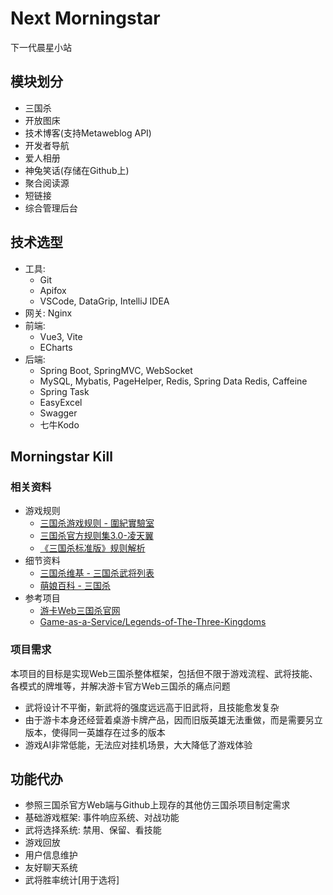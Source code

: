 # Next Morningstar

下一代晨星小站

## 模块划分

- 三国杀
- 开放图床
- 技术博客(支持Metaweblog API)
- 开发者导航
- 爱人相册
- 神兔笑话(存储在Github上)
- 聚合阅读源
- 短链接
- 综合管理后台


## 技术选型

- 工具: 
    - Git
    - Apifox
    - VSCode, DataGrip, IntelliJ IDEA
- 网关: Nginx
- 前端: 
    - Vue3, Vite
    - ECharts
- 后端: 
    - Spring Boot, SpringMVC, WebSocket
    - MySQL, Mybatis, PageHelper, Redis, Spring Data Redis, Caffeine
    - Spring Task
    - EasyExcel
    - Swagger
    - 七牛Kodo


## Morningstar Kill

### 相关资料

- 游戏规则
    - [三国杀游戏规则 - 圍紀實驗室](https://scratchpad.fandom.com/zh/wiki/三国杀游戏规则?variant=zh-hans)
    - [三国杀官方规则集3.0-凌天翼](https://gltjk.com/sanguosha/rules/)
    - [《三国杀标准版》规则解析](https://mp.weixin.qq.com/mp/homepage?__biz=MzIzMTk2ODkxMw==&hid=16&sn=81879d14e8df2b69ee3ba01413bfd1d9)
- 细节资料
    - [三国杀维基 - 三国杀武将列表](https://sanguosha.fandom.com/zh/wiki/三国杀武将列表)
    - [萌娘百科 - 三国杀](https://zh.moegirl.org.cn/三国杀)
- 参考项目
    - [游卡Web三国杀官网](https://web.sanguosha.com/)
    - [Game-as-a-Service/Legends-of-The-Three-Kingdoms](https://github.com/Game-as-a-Service/Legends-of-The-Three-Kingdoms)

### 项目需求

本项目的目标是实现Web三国杀整体框架，包括但不限于游戏流程、武将技能、各模式的牌堆等，并解决游卡官方Web三国杀的痛点问题

- 武将设计不平衡，新武将的强度远远高于旧武将，且技能愈发复杂
- 由于游卡本身还经营着桌游卡牌产品，因而旧版英雄无法重做，而是需要另立版本，使得同一英雄存在过多的版本
- 游戏AI非常低能，无法应对挂机场景，大大降低了游戏体验


## 功能代办

- 参照三国杀官方Web端与Github上现存的其他仿三国杀项目制定需求
- 基础游戏框架: 事件响应系统、对战功能
- 武将选择系统: 禁用、保留、看技能
- 游戏回放
- 用户信息维护
- 友好聊天系统
- 武将胜率统计[用于选将]
